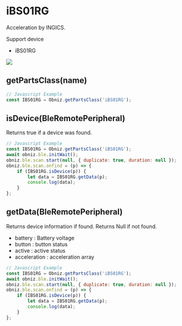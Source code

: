 # iBS01RG

Acceleration by INGICS.

Support device

- iBS01RG

![](image.jpg)


## getPartsClass(name)

```javascript
// Javascript Example
const IBS01RG = Obniz.getPartsClass('iBS01RG');
```

## isDevice(BleRemotePeripheral)

Returns true if a device was found.

```javascript
// Javascript Example
const IBS01RG = Obniz.getPartsClass('iBS01RG');
await obniz.ble.initWait();
obniz.ble.scan.start(null, { duplicate: true, duration: null });
obniz.ble.scan.onfind = (p) => {
    if (IBS01RG.isDevice(p)) {
        let data = IBS01RG.getData(p);
        console.log(data);
    }
};
```

## getData(BleRemotePeripheral)

Returns device information if found. Returns Null if not found.

- battery : Battery voltage
- button : button status
- active : active status
- acceleration : acceleration array

```javascript
// Javascript Example
const IBS01RG = Obniz.getPartsClass('iBS01RG');
await obniz.ble.initWait();
obniz.ble.scan.start(null, { duplicate: true, duration: null });
obniz.ble.scan.onfind = (p) => {
    if (IBS01RG.isDevice(p)) {
        let data = IBS01RG.getData(p);
        console.log(data);
    }
};
```
